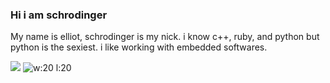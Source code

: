 ### Hi i am schrodinger
My name is elliot, schrodinger is my nick. i know c++, ruby, and python but python is the sexiest. i like working with embedded softwares.

![](https://media.tenor.com/k4iL_WA7ucAAAAAM/superposition-cat.gif) ![w:20 l:20](https://media.tenor.com/46csgB9V7yEAAAAM/linus.gif)
